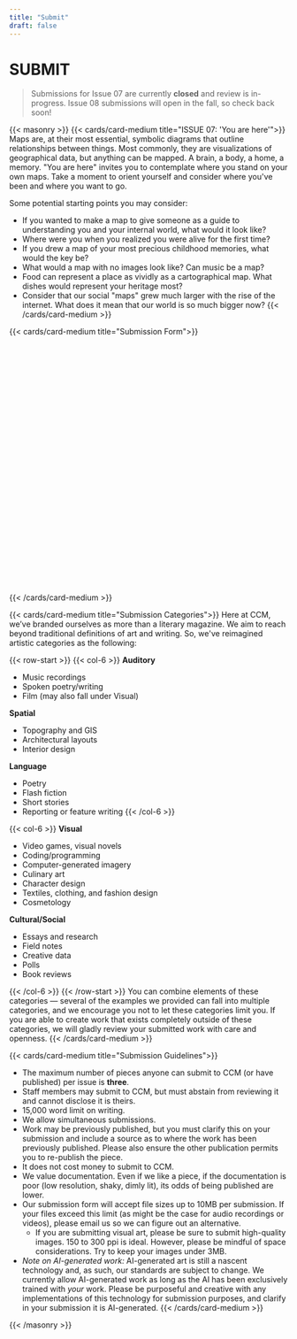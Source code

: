 ```yaml
---
title: "Submit"
draft: false
---
```


# SUBMIT
> Submissions for Issue 07 are currently **closed** and review is in-progress. Issue 08 submissions will open in the fall, so check back soon!

{{< masonry >}}
{{< cards/card-medium title="ISSUE 07: 'You are here'">}}
Maps are, at their most essential, symbolic diagrams that outline relationships between things. Most commonly, they are visualizations of geographical data, but anything can be mapped. A brain, a body, a home, a memory. "You are here" invites you to contemplate where you stand on your own maps. Take a moment to orient yourself and consider where you've been and where you want to go.

Some potential starting points you may consider:

*   If you wanted to make a map to give someone as a guide to understanding you and your internal world, what would it look like?
*   Where were you when you realized you were alive for the first time?
*   If you drew a map of your most precious childhood memories, what would the key be?
*   What would a map with no images look like? Can music be a map?
*   Food can represent a place as vividly as a cartographical map. What dishes would represent your heritage most?
*   Consider that our social "maps" grew much larger with the rise of the internet. What does it mean that our world is so much bigger now?
{{< /cards/card-medium >}}

{{< cards/card-medium title="Submission Form">}}
<iframe data-tally-src="https://tally.so/embed/nprZDV?alignLeft=1&hideTitle=1" loading="lazy" width="100%" height="450" frameborder="0" marginheight="0" marginwidth="0" title=" CCM Issue 07 Submission Form"></iframe>
<script>var d=document,w="https://tally.so/widgets/embed.js",v=function(){"undefined"!=typeof Tally?Tally.loadEmbeds():d.querySelectorAll("iframe[data-tally-src]:not([src])").forEach((function(e){e.src=e.dataset.tallySrc}))};if("undefined"!=typeof Tally)v();else if(d.querySelector('script[src="'+w+'"]')==null){var s=d.createElement("script");s.src=w,s.onload=v,s.onerror=v,d.body.appendChild(s);}</script>
{{< /cards/card-medium >}}

{{< cards/card-medium title="Submission Categories">}}
Here at CCM, we’ve branded ourselves as more than a literary magazine. We aim to reach beyond traditional definitions of art and writing. So, we've reimagined artistic categories as the following:

{{< row-start >}}
{{< col-6 >}}
**Auditory**

*   Music recordings
*   Spoken poetry/writing
*   Film (may also fall under Visual)

**Spatial**

*   Topography and GIS
*   Architectural layouts
*   Interior design

**Language**

*   Poetry
*   Flash fiction
*   Short stories
*   Reporting or feature writing
{{< /col-6 >}}

{{< col-6 >}}
**Visual**

*   Video games, visual novels
*   Coding/programming
*   Computer-generated imagery
*   Culinary art
*   Character design
*   Textiles, clothing, and fashion design
*   Cosmetology

**Cultural/Social**

*   Essays and research
*   Field notes
*   Creative data
*   Polls
*   Book reviews

{{< /col-6 >}}
{{< /row-start >}}
You can combine elements of these categories — several of the examples we provided can fall into multiple categories, and we encourage you not to let these categories limit you. If you are able to create work that exists completely outside of these categories, we will gladly review your submitted work with care and openness.
{{< /cards/card-medium >}}

{{< cards/card-medium title="Submission Guidelines">}}
*   The maximum number of pieces anyone can submit to CCM (or have published) per issue is **three**.
*   Staff members may submit to CCM, but must abstain from reviewing it and cannot disclose it is theirs.
*   15,000 word limit on writing.
*   We allow simultaneous submissions.
*   Work may be previously published, but you must clarify this on your submission and include a source as to where the work has been previously published. Please also ensure the other publication permits you to re-publish the piece.
*   It does not cost money to submit to CCM.
*   We value documentation. Even if we like a piece, if the documentation is poor (low resolution, shaky, dimly lit), its odds of being published are lower.
*   Our submission form will accept file sizes up to 10MB per submission. If your files exceed this limit (as might be the case for audio recordings or videos), please email us so we can figure out an alternative.
    *   If you are submitting visual art, please be sure to submit high-quality images. 150 to 300 ppi is ideal. However, please be mindful of space considerations. Try to keep your images under 3MB.
*   _Note on AI-generated work:_ AI-generated art is still a nascent technology and, as such, our standards are subject to change. We currently allow AI-generated work as long as the AI has been exclusively trained with _your_ work. Please be purposeful and creative with any implementations of this technology for submission purposes, and clarify in your submission it is AI-generated.
{{< /cards/card-medium >}}

{{< /masonry >}}
